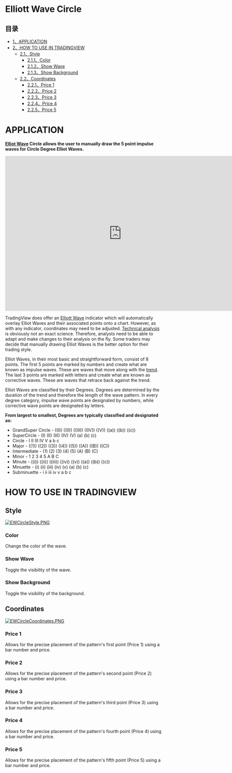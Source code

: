 # Elliott Wave Circle

## 目录

-   [1、APPLICATION](#APPLICATION)
-   [2、HOW TO USE IN TRADINGVIEW](#HOW_TO_USE_IN_TRADINGVIEW)
    -   [2.1、Style](#Style)
        -   [2.1.1、Color](#Color)
        -   [2.1.2、Show Wave](#Show_Wave)
        -   [2.1.3、Show Background](#Show_Background)
    -   [2.2、Coordinates](#Coordinates)
        -   [2.2.1、Price 1](#Price_1)
        -   [2.2.2、Price 2](#Price_2)
        -   [2.2.3、Price 3](#Price_3)
        -   [2.2.4、Price 4](#Price_4)
        -   [2.2.5、Price 5](#Price_5)

# APPLICATION

**[Elliot Wave](https://www.tradingview.com/chart/elliottwaves/)  Circle allows the user to manually draw the 5 point impulse waves for Circle Degree Elliot Waves.**

<iframe src="https://www.tradingview.com/embed/KYBiE9VX/" frameborder="0" width="750" height="500"></iframe>
  
TradingView does offer an  [Elliott Wave](https://www.tradingview.com/wiki/static/index.php?title=Elliott_Wave&action=edit&redlink=1 "Elliott Wave (page does not exist)")  indicator which will automatically overlay Elliot Waves and their associated points onto a chart. However, as with any indicator, coordinates may need to be adjusted.  [Technical analysis](https://www.tradingview.com/wiki/Technical_Analysis "Technical Analysis")  is obviously not an exact science. Therefore, analysts need to be able to adapt and make changes to their analysis on the fly. Some traders may decide that manually drawing Elliot Waves is the better option for their trading style.

Elliot Waves, in their most basic and straightforward form, consist of 8 points. The first 5 points are marked by numbers and create what are known as impulse waves. These are waves that move along with the  [trend](https://www.tradingview.com/wiki/Market_Trend "Market Trend"). The last 3 points are marked with letters and create what are known as corrective waves. These are waves that retrace back against the trend.

Elliot Waves are classified by their Degrees. Degrees are determined by the duration of the trend and therefore the length of the wave pattern. In every degree category, impulse wave points are designated by numbers, while corrective wave points are designated by letters.

  
**From largest to smallest, Degrees are typically classified and designated as:**

-   GrandSuper Circle - ((I)) ((II)) ((III)) ((IV)) ((V)) ((a)) ((b)) ((c))
-   SuperCircle - (I) (II) (III) (IV) (V) (a) (b) (c)
-   Circle - I II III IV V a b c
-   Major - ((1)) ((2)) ((3)) ((4)) ((5)) ((A)) ((B)) ((C))
-   Intermediate - (1) (2) (3) (4) (5) (A) (B) (C)
-   Minor - 1 2 3 4 5 A B C
-   Minute - ((i)) ((ii)) ((iii)) ((iv)) ((v)) ((a)) ((b)) ((c))
-   Minuette - (i) (ii) (iii) (iv) (v) (a) (b) (c)
-   Subminuette - i ii iii iv v a b c

# HOW TO USE IN TRADINGVIEW

## Style

[![EWCircleStyle.PNG](https://wiki-pics.tradingview.com/tv/public/e/e9/EWCircleStyle.PNG)](https://www.tradingview.com/wiki/File:EWCircleStyle.PNG)

### Color

Change the color of the wave.

### Show Wave

Toggle the visibility of the wave.

### Show Background

Toggle the visibility of the background.

## Coordinates

[![EWCircleCoordinates.PNG](https://wiki-pics.tradingview.com/tv/public/7/7b/EWCircleCoordinates.PNG)](https://www.tradingview.com/wiki/File:EWCircleCoordinates.PNG)

### Price 1

Allows for the precise placement of the pattern's first point (Price 1) using a bar number and price.

### Price 2

Allows for the precise placement of the pattern's second point (Price 2) using a bar number and price.

### Price 3

Allows for the precise placement of the pattern's third point (Price 3) using a bar number and price.

### Price 4

Allows for the precise placement of the pattern's fourth point (Price 4) using a bar number and price.

### Price 5

Allows for the precise placement of the pattern's fifth point (Price 5) using a bar number and price.
